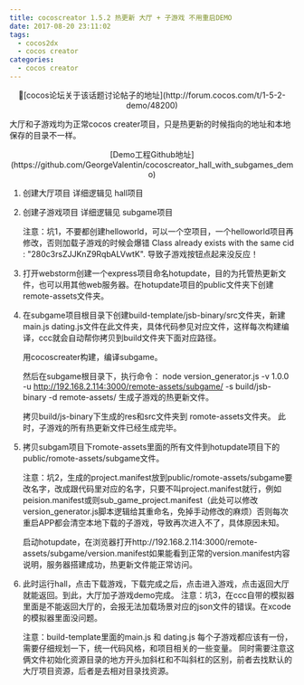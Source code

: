 ```yaml
---
title: cocoscreator 1.5.2 热更新 大厅 + 子游戏 不用重启DEMO
date: 2017-08-20 23:11:02
tags:
  - cocos2dx
  - cocos creator
categories:
  - cocos creator
---
```


<center>
[cocos论坛关于该话题讨论帖子的地址](http://forum.cocos.com/t/1-5-2-demo/48200)
</center>

大厅和子游戏均为正常cocos creater项目，只是热更新的时候指向的地址和本地保存的目录不一样。

<!-- more -->

<center>
[Demo工程Github地址](https://github.com/GeorgeValentin/cocoscreator_hall_with_subgames_demo)
</center>

1. 创建大厅项目 详细逻辑见 hall项目

2. 创建子游戏项目 详细逻辑见 subgame项目

    注意：坑1，不要都创建helloworld，可以一个空项目，一个helloworld项目再修改，否则加载子游戏的时候会爆错 Class already exists with the same cid : "280c3rsZJJKnZ9RqbALVwtK". 导致子游戏按钮点起来没反应！

3. 打开webstorm创建一个express项目命名hotupdate，目的为托管热更新文件，也可以用其他web服务器。在hotupdate项目的public文件夹下创建remote-assets文件夹。

4.  在subgame项目根目录下创建build-template/jsb-binary/src文件夹，新建main.js dating.js文件在此文件夹，具体代码参见对应文件，这样每次构建编译，ccc就会自动帮你拷贝到build文件夹下面对应路径。

    用cocoscreater构建，编译subgame。

    然后在subgame根目录下，执行命令： node version_generator.js -v 1.0.0 -u http://192.168.2.114:3000/remote-assets/subgame/ -s build/jsb-binary -d remote-assets/ 生成子游戏的热更新文件。

    拷贝build/js-binary下生成的res和src文件夹到 romote-assets文件夹。 此时，子游戏的所有热更新文件已经生成完毕。

5. 拷贝subgam项目下romote-assets里面的所有文件到hotupdate项目下的public/romote-assets/subgame文件。

    注意：坑2，生成的project.manifest放到public/romote-assets/subgame要改名字，改成跟代码里对应的名字，只要不叫project.manifest就行，例如peision.manifest或则sub_game_project.manifest（此处可以修改version_generator.js脚本逻辑给其重命名，免掉手动修改的麻烦）否则每次重启APP都会清空本地下载的子游戏，导致再次进入不了，具体原因未知。

    启动hotupdate，在浏览器打开http://192.168.2.114:3000/remote-assets/subgame/version.manifest如果能看到正常的version.manifest内容说明，服务器搭建成功，热更新文件能正常访问。

6. 此时运行hall，点击下载游戏，下载完成之后，点击进入游戏，点击返回大厅就能返回。到此，大厅加子游戏demo完成。 注意：坑3，在ccc自带的模拟器里面是不能返回大厅的，会报无法加载场景对应的json文件的错误。在xcode的模拟器里面没问题。

    注意：build-template里面的main.js 和 dating.js 每个子游戏都应该有一份，需要仔细规划一下，统一代码风格，和项目相关的一些变量。 同时需要注意这俩文件初始化资源目录的地方开头加斜杠和不叫斜杠的区别，前者去找默认的大厅项目资源，后者是去相对目录找资源。